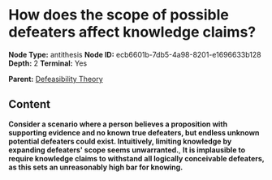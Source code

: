 # How does the scope of possible defeaters affect knowledge claims?

**Node Type:** antithesis
**Node ID:** ecb6601b-7db5-4a98-8201-e1696633b128
**Depth:** 2
**Terminal:** Yes

**Parent:** [Defeasibility Theory](defeasibility-theory.md)

## Content

**Consider a scenario where a person believes a proposition with supporting evidence and no known true defeaters, but endless unknown potential defeaters could exist. Intuitively, limiting knowledge by expanding defeaters' scope seems unwarranted.**, **It is implausible to require knowledge claims to withstand all logically conceivable defeaters, as this sets an unreasonably high bar for knowing.**
